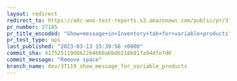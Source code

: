```yaml
---
layout: redirect
redirect_to: https://a8c-woo-test-reports.s3.amazonaws.com/public/pr/37185/api/index.html
pr_number: 37185
pr_title_encoded: "Show+message+in+Inventory+tab+for+variable+products"
pr_test_type: api
last_published: "2023-03-13 15:39:56 +0000"
commit_sha: 417525119d862264668abbdb218b81fa94dfe7d0
commit_message: "Remove space"
branch_name: dev/37119_show_message_for_variable_products
---
```

